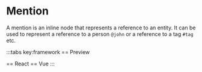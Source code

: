 # Mention

A mention is an inline node that represents a reference to an entity. It can be used to represent a reference to a person `@john` or a reference to a tag `#tag` etc.

<script setup>
import { ExamplePlaygroundLazy } from '../../components/example-playground-lazy'
import App from '../../components/vue-user-menu/editor.vue'
</script>

:::tabs key:framework
== Preview

<ClientOnly><App/></ClientOnly>
== React
<ExamplePlaygroundLazy example="react-user-menu" />
== Vue
<ExamplePlaygroundLazy example="vue-user-menu" />
:::
